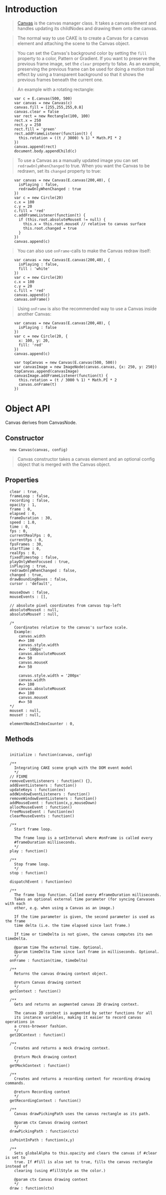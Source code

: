 # Introduction #


> [Canvas](Canvas.md) is the canvas manager class. It takes a canvas element and handles updating its childNodes and drawing them onto the canvas.

> The normal way to use CAKE is to create a Canvas for a canvas element and attaching the scene to the Canvas object.

> You can set the Canvas's background color by setting the `fill` property to a color, Pattern or Gradient. If you want to preserve the previous frame image, set the `clear` property to false. As an example, preserving the previous frame can be used for doing a motion trail effect by using a transparent background so that it shows the previous frames beneath the current one.

> An example with a rotating rectangle:
```
    var c = E.canvas(500, 500)
    var canvas = new Canvas(c)
    canvas.fill = [255,255,255,0.8]
    canvas.clear = false
    var rect = new Rectangle(100, 100)
    rect.x = 250
    rect.y = 250
    rect.fill = 'green'
    rect.addFrameListener(function(t) {
      this.rotation = ((t / 3000) % 1) * Math.PI * 2
    })
    canvas.append(rect)
    document.body.appendChild(c)
```

> To use a Canvas as a manually updated image you can set `redrawOnlyWhenChanged` to true. When you want the Canvas to be redrawn, set its `changed` property to true:
```
    var canvas = new Canvas(E.canvas(200,40), {
      isPlaying : false,
      redrawOnlyWhenChanged : true
    })
    var c = new Circle(20)
    c.x = 100
    c.y = 20
    c.fill = 'red'
    c.addFrameListener(function(t) {
      if (this.root.absoluteMouseX != null) {
        this.x = this.root.mouseX // relative to canvas surface
        this.root.changed = true
      }
    })
    canvas.append(c)
```

> You can also use `onFrame`-calls to make the Canvas redraw itself:
```
    var canvas = new Canvas(E.canvas(200,40), {
      isPlaying : false,
      fill : 'white'
    })
    var c = new Circle(20)
    c.x = 100
    c.y = 20
    c.fill = 'red'
    canvas.append(c)
    canvas.onFrame()
```

> Using `onFrame` is also the recommended way to use a Canvas inside another Canvas:
```
    var canvas = new Canvas(E.canvas(200,40), {
      isPlaying : false
    })
    var c = new Circle(20, {
      x: 100, y: 20,
      fill: 'red'
    })
    canvas.append(c)

    var topCanvas = new Canvas(E.canvas(500, 500))
    var canvasImage = new ImageNode(canvas.canvas, {x: 250, y: 250})
    topCanvas.append(canvasImage)
    canvasImage.addFrameListener(function(t) {
      this.rotation = (t / 3000 % 1) * Math.PI * 2
      canvas.onFrame(t)
    })
```



# Object API #

Canvas derives from CanvasNode.

## Constructor ##

```
  new Canvas(canvas, config)
```
> Canvas constructor takes a canvas element and an optional config object that is merged with the Canvas object.

## Properties ##

```
  clear : true,
  frameLoop : false,
  recording : false,
  opacity : 1,
  frame : 0,
  elapsed : 0,
  frameDuration : 30,
  speed : 1.0,
  time : 0,
  fps : 0,
  currentRealFps : 0,
  currentFps : 0,
  fpsFrames : 30,
  startTime : 0,
  realFps : 0,
  fixedTimestep : false,
  playOnlyWhenFocused : true,
  isPlaying : true,
  redrawOnlyWhenChanged : false,
  changed : true,
  drawBoundingBoxes : false,
  cursor : 'default',

  mouseDown : false,
  mouseEvents : [],

  // absolute pixel coordinates from canvas top-left
  absoluteMouseX : null,
  absoluteMouseY : null,

  /*
    Coordinates relative to the canvas's surface scale.
    Example:
      canvas.width
      #=> 100
      canvas.style.width
      #=> '100px'
      canvas.absoluteMouseX
      #=> 50
      canvas.mouseX
      #=> 50

      canvas.style.width = '200px'
      canvas.width
      #=> 100
      canvas.absoluteMouseX
      #=> 100
      canvas.mouseX
      #=> 50
  */
  mouseX : null,
  mouseY : null,

  elementNodeZIndexCounter : 0,
```

## Methods ##

```

  initialize : function(canvas, config)

  /**
    Integrating CAKE scene graph with the DOM event model
    */
  // FIXME
  removeEventListeners : function() {},
  addEventListeners : function()
  updateKeys : function(ev)
  addWindowEventListeners : function()
  removeWindowEventListeners : function()
  addMouseEvent : function(x,y,mouseDown)
  allocMouseEvent : function()
  freeMouseEvent : function(ev)
  clearMouseEvents : function()

  /**
    Start frame loop.

    The frame loop is a setInterval where #onFrame is called every
    #frameDuration milliseconds.
    */
  play : function()

  /**
    Stop frame loop.
    */
  stop : function()

  dispatchEvent : function(ev)

  /**
    The frame loop function. Called every #frameDuration milliseconds.
    Takes an optional external time parameter (for syncing Canvases with each
    other, e.g. when using a Canvas as an image.)

    If the time parameter is given, the second parameter is used as the frame
    time delta (i.e. the time elapsed since last frame.)

    If time or timeDelta is not given, the canvas computes its own timeDelta.

    @param time The external time. Optional.
    @param timeDelta Time since last frame in milliseconds. Optional.
    */
  onFrame : function(time, timeDelta)

  /**
    Returns the canvas drawing context object.

    @return Canvas drawing context
    */
  getContext : function()

  /**
    Gets and returns an augmented canvas 2D drawing context.

    The canvas 2D context is augmented by setter functions for all
    its instance variables, making it easier to record canvas operations in
    a cross-browser fashion.
    */
  get2DContext : function()

  /**
    Creates and returns a mock drawing context.

    @return Mock drawing context
    */
  getMockContext : function()

  /**
    Creates and returns a recording context for recording drawing commands.

    @return Recording context
    */
  getRecordingContext : function()

  /**
    Canvas drawPickingPath uses the canvas rectangle as its path.

    @param ctx Canvas drawing context
    */
  drawPickingPath : function(ctx)

  isPointInPath : function(x,y)

  /**
    Sets globalAlpha to this.opacity and clears the canvas if #clear is set to
    true. If #fill is also set to true, fills the canvas rectangle instead of
    clearing (using #fillStyle as the color.)

    @param ctx Canvas drawing context
    */
  draw : function(ctx)
```